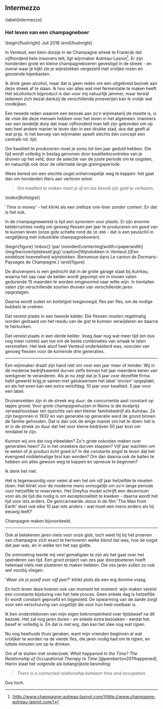 
## Intermezzo

\label{intermezzo}

### Het leven van een champagneboer

\begin{flushright}
Juli 2018
\end{flushright}

In Venteuil, een klein dorpje in de Champagne streek te Frankrijk dat vijfhonderd hele inwoners telt, ligt wijnmaker Autréau-Lasnot[^lasnot]. Er zijn honderden grote en kleine champagneboeren gevestigd in de streek - en overal waar je kijkt zie je wijnstokken vergezeld met vrolijke rozen en gonzende bijenkasten. 

Ik drink geen alcohol, maar dat is geen reden om een uitgebreid bezoek aan deze streek af te slaan. Ik hou van alles wat met fermentatie te maken heeft. Het alcoholisch bijproduct is dan voor mij natuurlijk jammer, maar terwijl iedereen zich bezat dankzij de verschillende proeverijen kan ik vrolijk wat rondkijken. 

[^lasnot]: [http://www.champagne-autreau-lasnot.com/](http://www.champagne-autreau-lasnot.com/)

Een tweede reden waarom een bezoek aan zo'n wijnmakerij de moeite is, is de visie die deze mensen hebben over het leven in het algemeen. Inwoners van een landelijk dorp dat maar vijfhonderd man telt zijn gebonden om op een heel andere manier te leven dan in een drukke stad, dus dat geeft al wat prijs. In het beroep van wijnmaker speelt slechts één concept een centrale rol: _tijd_. 

Om kwaliteit te produceren moet je soms tot tien jaar geduld hebben. Die tijd wordt volledig in beslag genomen door kwaliteitscontroles van je druiven op het veld, door de selectie van de juiste periode om te oogsten, en natuurlijk ook door de uitermate lange gistingsperiode. 

Wees bereid om een slechte oogst onherroepelijk weg te kappen: het gaat dan om honderden liters aan verloren winst. 

> _Om kwaliteit te maken moet je af en toe bereid zijn geld te verliezen._

\index{Bottelgist}

'_Time is money_' - het klinkt als een zielloze one-liner zonder context. En dat is het ook. 

In de champagnewereld is tijd een synoniem voor _plaats_. Er zijn enorme kelderruimtes nodig om genoeg flessen per jaar te produceren om goed van te kunnen leven (onze gids schatte rond de `10.000` - dat is een peulschil in vergelijking met industriële champagneboeren). 

\begin{figure}
    \mbox{} \par
    \noindent\centerimg[width=\paperwidth]{img/bw/overtijdsbesef.jpg}
    \caption[Wijnstokken in Venteuil.]{Een eindeloze hoeveelheid wijnstokken. Bienvenue dans Le canton de Dormans-Paysages de Champagne.}
\end{figure}


De druivenpers is een gedrocht dat in de grote garage staat bij Autréau, waarna het sap naar de kelder wordt gepompt om in inoxen vaten gedurende 15 maanden te worden omgevormd naar witte wijn. In tientallen vaten zijn verschillende soorten druiven van verschillende jaren opgeslagen. 

Daarna wordt suiker en bottelgist toegevoegd, fles per fles, om de nodige bubbels te creëren. 

Dat vereist plaats in een tweede kelder. Die flessen moeten regelmatig worden gedraaid om het residu van de gist te kunnen verwijderen en daarna te herkurken. 

Dat vereist plaats in een derde kelder. Voeg daar nog wat meer tijd (en dus nog meer ruimte) aan toe om de beste combinaties van smaak te laten versmelten. Het leek alsof heel Venteuil onderkelderd was, voorzien van genoeg flessen voor de komende drie generaties. 

* * *

Een wijnmaker draait zijn hand niet om voor een jaar meer of minder. Wij in de moderne bedrijfswereld durven zelfs binnen het jaar meerdere keren van werkgever te veranderen. Als je nu zegt dat je 5 jaar voor dezelfde firma hebt gewerkt krijg je samen met gelukwensen het label '_ancien_' opgeplakt, en als het even kan een extra verlofdag. 10 jaar voor kwaliteit. 5 jaar voor een label. 

Druivenvelden zijn in de streek erg duur: de concurrentie aast constant op lapjes grond. Voor grote champagnehuizen in Reims is die kostprijs verwaarloosbaar ten opzichte van een kleiner familiebedrijf als Autréau. Ze zijn begonnen in 1932 en van generatie op generatie werd de grond binnen de familie gehouden. Dat is dan ook de enige manier om het te doen: het is er in de streek zo duur dat het voor kleine bedrijven 50 jaar kost om rendabel te zijn.

Kunnen wij ons dat nog inbeelden? Zo'n grote onkosten maken over generaties heen? Zo in het onzekere durven stappen? Vijf jaar wachten om te weten of je product écht goed is? In die constante angst te leven dat het evengoed middelmatige brol kan worden? Om dan daarna ook de ballen te hebben om alles gewoon weg te kappen en opnieuw te beginnen? 

Ik denk het niet. 

Het is tegenwoordig voor velen al een hel om vijf jaar hetzelfde te moeten doen. Het klinkt voor de moderne mens onmogelijk om zo'n lange periode voor hetzelfde te reserveren. Het Dreyfus model schrijft een decennium voor als de tijd die nodig is om exceptionaliteit te kweken - daarna wordt het tijd voor iets anders. De geïncarneerde Jezus in de film 'The Man from Earth' doet ook elke 10 jaar iets anders - wat moet een mens anders als hij eeuwig leeft? 

Champagne maken bijvoorbeeld. 

* * *

Ook al betekenen jaren niets voor onze gids, toch weet hij bij het proeven van champagne zich exact te herinneren welke _blend_ dat was, hoe de oogst dat jaar was, en in welke ton het sap gistte. 

De ontmoeting leerde mij veel gematigder te zijn als het gaat over het spenderen van tijd. Een groot project van zes jaar doorploeteren hoeft helemaal niets met ploeteren te maken hebben. Die zes jaren zullen zo ook wel voorbij vliegen. 

'_Waar zie je jezelf over vijf jaar?_' klinkt plots als een erg domme vraag.

En toch leven deze boeren ook van moment tot moment: wijn maken vereist een constante bijsturing van het hele proces. Geen enkele dag is hetzelfde. Er wordt constant geproefd en bijgesteld. De opwarming van de aarde zorgt voor een verschuiving van oogsttijd die voor hun heel voelbaar is. 

Ik ben ondersteboven van mijn eigen bekrompenheid over tijdsbesef na dit bezoek. Het zal nog jaren duren - en enkele extra bezoeken - eerdat het besef er volledig is. En dat is niet erg, dan kan het idee nog wat rijpen. 

Nu nog heelhuids thuis geraken, want mijn vrienden beginnen al wat vrolijker te worden na de vierde fles, die jaren nodig had om te rijpen, en luttele minuten om op te drinken. 

Om af te sluiten met onderzoek: _What happened to the Time? The Relationship of Occupational Therapy to Time_ [@pemberton2011happened]. Hierin staat het volgende als belangrijkste bevinding:

> _There is a connected relationship between time and occupation._

Dus toch.
